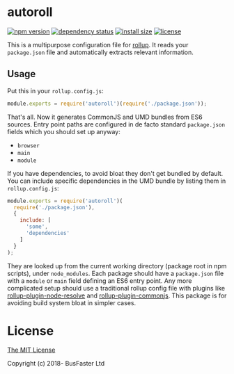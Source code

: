# autoroll

[![npm version](https://img.shields.io/npm/v/autoroll.svg)](https://www.npmjs.com/package/autoroll)
[![dependency status](https://david-dm.org/charto/autoroll.svg)](https://david-dm.org/charto/autoroll)
[![install size](https://packagephobia.now.sh/badge?p=autoroll)](https://packagephobia.now.sh/result?p=autoroll)
[![license](https://img.shields.io/npm/l/autoroll.svg)](https://raw.githubusercontent.com/charto/autoroll/master/LICENSE)

This is a multipurpose configuration file for [rollup](https://rollupjs.org/).
It reads your `package.json` file and automatically extracts relevant information.

## Usage

Put this in your `rollup.config.js`:

```JavaScript
module.exports = require('autoroll')(require('./package.json'));
```

That's all. Now it generates CommonJS and UMD bundles from ES6 sources.
Entry point paths are configured in de facto standard `package.json` fields which you should set up anyway:

- `browser`
- `main`
- `module`

If you have dependencies, to avoid bloat they don't get bundled by default.
You can include specific dependencies in the UMD bundle by listing them in `rollup.config.js`:

```JavaScript
module.exports = require('autoroll')(
  require('./package.json'),
  {
    include: [
      'some',
      'dependencies'
    ]
  }
);
```

They are looked up from the current working directory (package root in npm scripts), under `node_modules`.
Each package should have a `package.json` file with a `module` or `main` field defining an ES6 entry point.
Any more complicated setup should use a traditional rollup config file with plugins like
[rollup-plugin-node-resolve](https://github.com/rollup/rollup-plugin-node-resolve) and
[rollup-plugin-commonjs](https://github.com/rollup/rollup-plugin-commonjs).
This package is for avoiding build system bloat in simpler cases.

# License

[The MIT License](https://raw.githubusercontent.com/charto/autoroll/master/LICENSE)

Copyright (c) 2018- BusFaster Ltd
